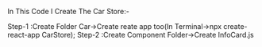 In This Code I Create The Car Store:-

<p>
Step-1 :Create Folder Car->Create reate app too(In Terminal->npx create-react-app CarStore);
Step-2 :Create Component Folder->Create InfoCard.js 
</p>
